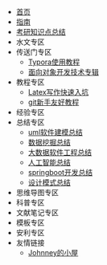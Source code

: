 - [首页](/README)
- [指南](/guide)
- [考研知识点总结](/个人-知识点总结)
- 水文专区
- 传送门专区
    - [Typora使用教程](/portal/typora)
    - [面向对象开发技术专辑](/portal/object-oriented)
- 教程专区
    - [Latex写作快速入坑](/tutorial/latex-learning)
    - [git新手友好教程](/tutorial/git)
- 经验专区
- 总结专区
    - [uml软件建模总结](/conclusion/uml)
    - [数据挖掘总结](/conclusion/datamining)
    - [大数据软件工程总结](/conclusion/bigdata)
    - [人工智能总结](/conclusion/ai)
    - [springboot开发总结](/conclusion/java)
    - [设计模式总结](/conclusion/design-pattern)
- 思维导图专区
- 科普专区
- 文献笔记专区
- 模板专区
- 安利专区
- 友情链接
    - [Johnney的小屋](https://19990914.xyz/index.php)